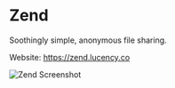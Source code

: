 # Zend
Soothingly simple, anonymous file sharing.

Website: https://zend.lucency.co

![Zend Screenshot](https://user-images.githubusercontent.com/20995508/118276225-431f4800-b47c-11eb-9f3a-264add848fff.png)
